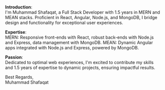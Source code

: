 **Introduction**:<br> 
I'm Muhammad Shafaqat, a Full Stack Developer with 1.5 years in MERN and MEAN stacks. Proficient in React, Angular, Node.js, and MongoDB, I bridge design and functionality for exceptional user experiences.

**Expertise**:<br> 
MERN: Responsive front-ends with React, robust back-ends with Node.js and Express, data management with MongoDB.
MEAN: Dynamic Angular apps integrated with Node.js and Express, powered by MongoDB.

**Passion**:<br> 
Dedicated to optimal web experiences, I'm excited to contribute my skills and 1.5 years of expertise to dynamic projects, ensuring impactful results.

Best Regards, <br> 
Muhammad Shafaqat

